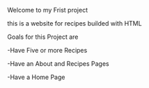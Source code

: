 Welcome to my Frist project 

this is a website for recipes builded with HTML

Goals for this Project are

-Have Five or more Recipes

-Have an About and Recipes Pages

-Have a Home Page